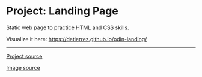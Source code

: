 # Project: Landing Page

Static web page to practice HTML and CSS skills.

Visualize it here:
https://detierrez.github.io/odin-landing/

----

[Project source](https://www.theodinproject.com/lessons/foundations-landing-page)

[Image source](https://www.pexels.com/photo/modern-jet-fighter-flying-in-clear-blue-sky-31226505/)
